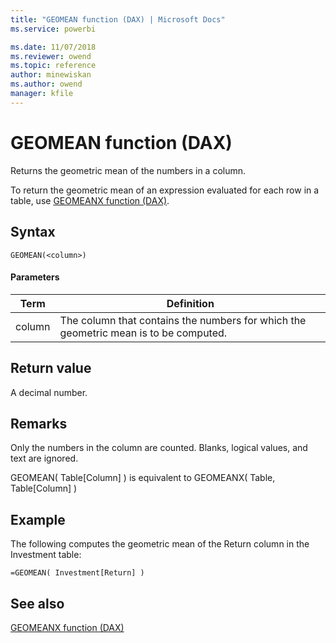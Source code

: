 ```yaml
---
title: "GEOMEAN function (DAX) | Microsoft Docs"
ms.service: powerbi 

ms.date: 11/07/2018
ms.reviewer: owend
ms.topic: reference
author: minewiskan
ms.author: owend
manager: kfile
---
```

# GEOMEAN function (DAX)
  
Returns the geometric mean of the numbers in a column.  
  
To return the geometric mean of an expression evaluated for each row in a table, use [GEOMEANX function &#40;DAX&#41;](geomeanx-function-dax.md).  
  
## Syntax  
  
```dax
GEOMEAN(<column>)  
```
  
#### Parameters  
  
|Term|Definition|  
|--------|--------------|  
|column|The column that contains the numbers for which the geometric mean is to be computed.|  
  
## Return value  
A decimal number.  
  
## Remarks  
Only the numbers in the column are counted. Blanks, logical values, and text are ignored.  
  
GEOMEAN( Table[Column] ) is equivalent to GEOMEANX( Table, Table[Column] )  
  
## Example  
The following computes the geometric mean of the Return column in the Investment table:  
  
```dax
=GEOMEAN( Investment[Return] )  
```
  
## See also  
[GEOMEANX function &#40;DAX&#41;](geomeanx-function-dax.md)  
  
